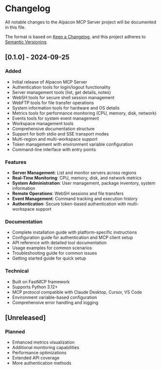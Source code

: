 # Changelog

All notable changes to the Alpacon MCP Server project will be documented in this file.

The format is based on [Keep a Changelog](https://keepachangelog.com/en/1.0.0/),
and this project adheres to [Semantic Versioning](https://semver.org/spec/v2.0.0.html).

## [0.1.0] - 2024-09-25

### Added
- Initial release of Alpacon MCP Server
- Authentication tools for login/logout functionality
- Server management tools (list, get details, notes)
- WebSH tools for secure shell session management
- WebFTP tools for file transfer operations
- System information tools for hardware and OS details
- Metrics tools for performance monitoring (CPU, memory, disk, network)
- Events tools for system event management
- Workspace management tools
- Comprehensive documentation structure
- Support for both stdio and SSE transport modes
- Multi-region and multi-workspace support
- Token management with environment variable configuration
- Command-line interface with entry points

### Features
- **Server Management**: List and monitor servers across regions
- **Real-Time Monitoring**: CPU, memory, disk, and network metrics
- **System Administration**: User management, package inventory, system information
- **Remote Operations**: WebSH sessions and file transfers
- **Event Management**: Command tracking and execution history
- **Authentication**: Secure token-based authentication with multi-workspace support

### Documentation
- Complete installation guide with platform-specific instructions
- Configuration guide for authentication and MCP client setup
- API reference with detailed tool documentation
- Usage examples for common scenarios
- Troubleshooting guide for common issues
- Getting started guide for quick setup

### Technical
- Built on FastMCP framework
- Supports Python 3.12+
- MCP protocol compatible with Claude Desktop, Cursor, VS Code
- Environment variable-based configuration
- Comprehensive error handling and logging

## [Unreleased]

### Planned
- Enhanced metrics visualization
- Additional monitoring capabilities
- Performance optimizations
- Extended API coverage
- More authentication methods